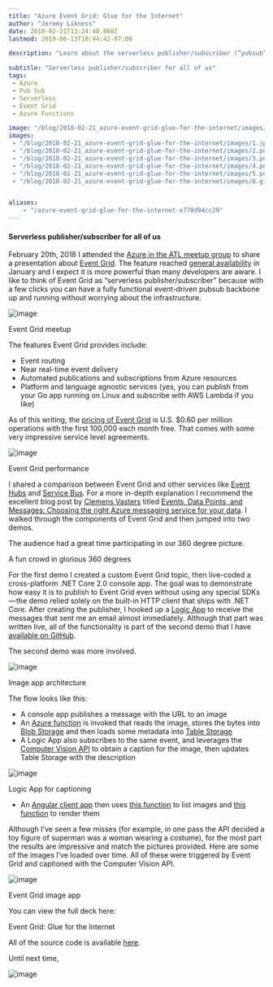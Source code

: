 ```yaml
---
title: "Azure Event Grid: Glue for the Internet"
author: "Jeremy Likness"
date: 2018-02-21T13:24:48.860Z
lastmod: 2019-06-13T10:44:42-07:00

description: "Learn about the serverless publisher/subscriber (“pubsub”) service in Azure called Event Grid. Includes presentation, photos, and source code."

subtitle: "Serverless publisher/subscriber for all of us"
tags:
 - Azure 
 - Pub Sub 
 - Serverless 
 - Event Grid 
 - Azure Functions 

image: "/blog/2018-02-21_azure-event-grid-glue-for-the-internet/images/1.jpeg" 
images:
 - "/blog/2018-02-21_azure-event-grid-glue-for-the-internet/images/1.jpeg" 
 - "/blog/2018-02-21_azure-event-grid-glue-for-the-internet/images/2.png" 
 - "/blog/2018-02-21_azure-event-grid-glue-for-the-internet/images/3.png" 
 - "/blog/2018-02-21_azure-event-grid-glue-for-the-internet/images/4.png" 
 - "/blog/2018-02-21_azure-event-grid-glue-for-the-internet/images/5.png" 
 - "/blog/2018-02-21_azure-event-grid-glue-for-the-internet/images/6.gif" 


aliases:
    - "/azure-event-grid-glue-for-the-internet-e770d94cc29"
---
```


#### Serverless publisher/subscriber for all of us

February 20th, 2018 I attended the [Azure in the ATL meetup group](https://www.meetup.com/Azure-in-the-ATL/events/243464450/) to share a presentation about [Event Grid](https://aka.ms/event-docs). The feature reached [general availability](https://jlik.me/cwr) in January and I expect it is more powerful than many developers are aware. I like to think of Event Grid as “serverless publisher/subscriber” because with a few clicks you can have a fully functional event-driven pubsub backbone up and running without worrying about the infrastructure.




![image](/blog/2018-02-21_azure-event-grid-glue-for-the-internet/images/1.jpeg)

Event Grid meetup



The features Event Grid provides include:

*   Event routing
*   Near real-time event delivery
*   Automated publications and subscriptions from Azure resources
*   Platform and language agnostic services (yes, you can publish from your Go app running on Linux and subscribe with AWS Lambda if you like)

As of this writing, the [pricing of Event Grid](https://jlik.me/cws) is U.S. $0.60 per million operations with the first 100,000 each month free. That comes with some very impressive service level agreements.




![image](/blog/2018-02-21_azure-event-grid-glue-for-the-internet/images/2.png)

Event Grid performance



I shared a comparison between Event Grid and other services like [Event Hubs](https://jlik.me/cwt) and [Service Bus](https://jlik.me/cwu). For a more in-depth explanation I recommend the excellent blog post by [Clemens Vasters](https://twitter.com/clemensv) titled [Events, Data Points, and Messages: Choosing the right Azure messaging service for your data](https://jlik.me/cwv). I walked through the components of Event Grid and then jumped into two demos.

The audience had a great time participating in our 360 degree picture.




A fun crowd in glorious 360 degrees



For the first demo I created a custom Event Grid topic, then live-coded a cross-platform .NET Core 2.0 console app. The goal was to demonstrate how easy it is to publish to Event Grid even without using any special SDKs — the demo relied solely on the built-in HTTP client that ships with .NET Core. After creating the publisher, I hooked up a [Logic App](https://jlik.me/cww) to receive the messages that sent me an email almost immediately. Although that part was written live, all of the functionality is part of the second demo that I have [available on GitHub](https://github.com/JeremyLikness/Event-Grid-Glue).

The second demo was more involved.




![image](/blog/2018-02-21_azure-event-grid-glue-for-the-internet/images/3.png)

Image app architecture



The flow looks like this:

*   A console app publishes a message with the URL to an image
*   An [Azure function](https://github.com/JeremyLikness/Event-Grid-Glue/blob/master/ImageGrabber/ImageGrabberHost.cs#L22-L92) is invoked that reads the image, stores the bytes into [Blob Storage](https://jlik.me/cwx) and then loads some metadata into [Table Storage](https://jlik.me/cwy)
*   A Logic App also subscribes to the same event, and leverages the [Computer Vision API](https://jlik.me/cwz) to obtain a caption for the image, then updates Table Storage with the description



![image](/blog/2018-02-21_azure-event-grid-glue-for-the-internet/images/4.png)

Logic App for captioning



*   An [Angular client app](https://github.com/JeremyLikness/Event-Grid-Glue/tree/master/imageApp/src/app) then uses [this function](https://github.com/JeremyLikness/Event-Grid-Glue/blob/master/ImageGrabber/ImageGrabberHost.cs#L193-L209) to list images and [this function](https://github.com/JeremyLikness/Event-Grid-Glue/blob/master/ImageGrabber/ImageGrabberHost.cs#L138-L191) to render them

Although I’ve seen a few misses (for example, in one pass the API decided a toy figure of superman was a woman wearing a costume), for the most part the results are impressive and match the pictures provided. Here are some of the images I’ve loaded over time. All of these were triggered by Event Grid and captioned with the Computer Vision API.




![image](/blog/2018-02-21_azure-event-grid-glue-for-the-internet/images/5.png)

Event Grid image app



You can view the full deck here:




Event Grid: Glue for the Internet



All of the source code is available [here](https://github.com/JeremyLikness/Event-Grid-Glue).

Until next time,




![image](/blog/2018-02-21_azure-event-grid-glue-for-the-internet/images/6.gif)
